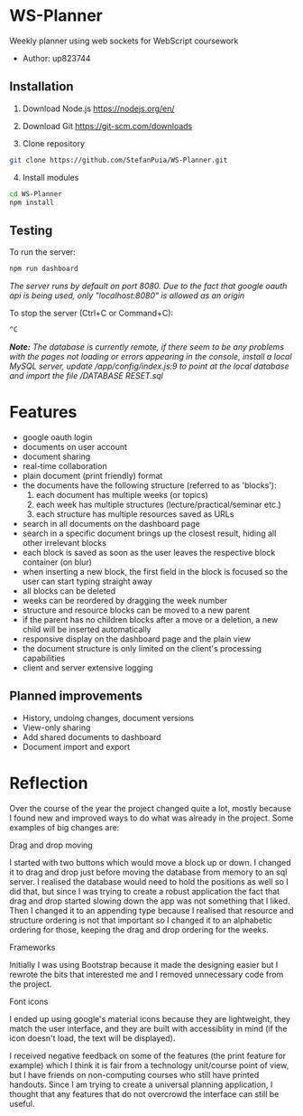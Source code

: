 # WS-Planner
Weekly planner using web sockets for WebScript coursework

* Author: up823744

Installation
------------
1. Download Node.js
https://nodejs.org/en/

2. Download Git
https://git-scm.com/downloads

3. Clone repository
```bash
git clone https://github.com/StefanPuia/WS-Planner.git
```

4. Install modules
```bash
cd WS-Planner
npm install
```

Testing
-------
To run the server:
```bash
npm run dashboard
```
<i>The server runs by default on port 8080.
Due to the fact that google oauth api is being used, only "localhost:8080" is allowed as an origin</i>

To stop the server (Ctrl+C or Command+C):
```bash
^C
```

<i><b>Note:</b> The database is currently remote, if there seem to be any problems with the pages not loading or errors appearing in the console, install a local MySQL server, update /app/config/index.js:9 to point at the local database and import the file /DATABASE RESET.sql</i>

Features
========
* google oauth login
* documents on user account
* document sharing
* real-time collaboration
* plain document (print friendly) format
* the documents have the following structure (referred to as 'blocks'):
	1. each document has multiple weeks (or topics)
	2. each week has multiple structures (lecture/practical/seminar etc.)
	3. each structure has multiple resources saved as URLs
* search in all documents on the dashboard page
* search in a specific document brings up the closest result, hiding all other irrelevant blocks
* each block is saved as soon as the user leaves the respective block container (on blur)
* when inserting a new block, the first field in the block is focused so the user can start typing straight away
* all blocks can be deleted
* weeks can be reordered by dragging the week number
* structure and resource blocks can be moved to a new parent
* if the parent has no children blocks after a move or a deletion, a new child will be inserted automatically
* responsive display on the dashboard page and the plain view
* the document structure is only limited on the client's processing capabilities
* client and server extensive logging

Planned improvements
--------------------
* History, undoing changes, document versions
* View-only sharing
* Add shared documents to dashboard
* Document import and export

# Reflection
Over the course of the year the project changed quite a lot, mostly because I found new and improved ways to do what was already in the project. Some examples of big changes are:

Drag and drop moving

I started with two buttons which would move a block up or down. I changed it to drag and drop just before moving the database from memory to an sql server. I realised the database would need to hold the positions as well so I did that, but since I was trying to create a robust application the fact that drag and drop started slowing down the app was not something that I liked. Then I changed it to an appending type because I realised that resource and structure ordering is not that important so I changed it to an alphabetic ordering for those, keeping the drag and drop ordering for the weeks.

Frameworks

Initially I was using Bootstrap because it made the designing easier but I rewrote the bits that interested me and I removed unnecessary code from the project.

Font icons

I ended up using google's material icons because they are lightweight, they match the user interface, and they are built with accessiblity in mind (if the icon doesn't load, the text will be displayed).

I received negative feedback on some of the features (the print feature for example) which I think it is fair from a technology unit/course point of view, but I have friends on non-computing courses who still have printed handouts. Since I am trying to create a universal planning application, I thought that any features that do not overcrowd the interface can still be useful.